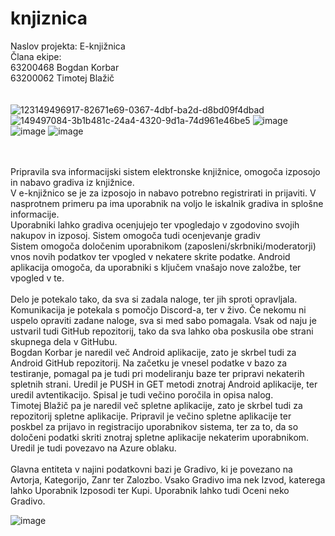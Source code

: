 # knjiznica

Naslov projekta: E-knjižnica\
Člana ekipe:\
63200468 Bogdan Korbar\
63200062 Timotej Blažič\
\
\
![123149496917-82671e69-0367-4dbf-ba2d-d8bd09f4dbad](https://user-images.githubusercontent.com/94176774/149498418-866da415-7e10-4d79-979c-9f3f42c79e2c.png)
![149497084-3b1b481c-24a4-4320-9d1a-74d961e46be5](https://user-images.githubusercontent.com/94176774/149497888-66b4d70c-3b11-4221-af20-bc13af9ffb85.png)
![image](https://user-images.githubusercontent.com/94176774/149506375-3d0cc7e9-7607-462b-959a-9c6d7e31191d.png)
![image](https://user-images.githubusercontent.com/94176774/149506490-09895e70-52a8-441c-9024-a39b0893849e.png)
![image](https://user-images.githubusercontent.com/94176774/149507282-899cd321-a405-43f0-ade8-9b2805a339fc.png)

\
\
Pripravila sva informacijski sistem elektronske knjižnice, omogoča izposojo in nabavo gradiva iz knjižnice. \
V e-knjižnico se je za izposojo in nabavo potrebno registrirati in prijaviti. V nasprotnem primeru pa ima uporabnik na voljo le iskalnik gradiva in splošne informacije.\
Uporabniki lahko gradiva ocenjujejo ter vpogledajo v zgodovino svojih nakupov in izposoj. Sistem omogoča tudi ocenjevanje gradiv \
Sistem omogoča določenim uporabnikom (zaposleni/skrbniki/moderatorji) vnos novih podatkov ter vpogled v nekatere skrite podatke.
Android aplikacija omogoča, da uporabniki s ključem vnašajo nove založbe, ter vpogled v te. 
\
\
Delo je potekalo tako, da sva si zadala naloge, ter jih sproti opravljala. Komunikacija je potekala s pomočjo Discord-a, ter v živo. Če nekomu ni uspelo opraviti zadane naloge,
sva si med sabo pomagala. Vsak od naju je ustvaril tudi GitHub repozitorij, tako da sva lahko oba poskusila obe strani skupnega dela v GitHubu.
\
Bogdan Korbar je naredil več Android aplikacije, zato je skrbel tudi za Android GitHub repozitorij. Na začetku je vnesel podatke v bazo za testiranje, pomagal pa je tudi pri modeliranju baze ter pripravi nekaterih spletnih strani. Uredil je PUSH in GET metodi znotraj Android aplikacije, ter uredil avtentikacijo. Spisal je tudi večino poročila in opisa nalog.
\
Timotej Blažič pa je naredil več spletne aplikacije, zato je skrbel tudi za repozitorij spletne aplikacije. Pripravil je večino spletne aplikacije ter poskbel za prijavo in registracijo uporabnikov sistema, ter za to, da so določeni podatki skriti znotraj spletne aplikacije nekaterim uporabnikom. Uredil je tudi povezavo na Azure oblaku.
\
\
Glavna entiteta v najini podatkovni bazi je Gradivo, ki je povezano na Avtorja, Kategorijo, Zanr ter Zalozbo. Vsako Gradivo ima nek Izvod, katerega lahko Uporabnik Izposodi ter Kupi. Uporabnik lahko tudi Oceni neko Gradivo.

![image](https://user-images.githubusercontent.com/94176774/149503450-483c0121-8d4d-4c5a-964a-18d4e2c242bc.png)












